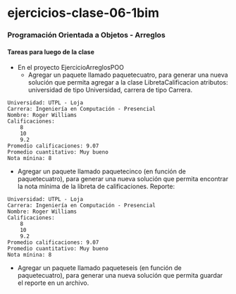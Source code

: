 # ejercicios-clase-06-1bim
### Programación Orientada a Objetos - Arreglos 

#### Tareas para luego de la clase

- En el proyecto EjercicioArreglosPOO
	- Agregar un paquete llamado paquetecuatro, para generar una nueva solución que permita agregar a la clase LibretaCalificacion atributos: universidad de tipo Universidad, carrera de tipo Carrera.

```Libreta de Calificaciones
Universidad: UTPL - Loja
Carrera: Ingeniería en Computación - Presencial
Nombre: Roger Williams
Calificaciones:
	8
	10
	9.2
Promedio calificaciones: 9.07
Promedio cuantitativo: Muy bueno
Nota mínina: 8
```

- Agregar un paquete llamado paquetecinco (en función de paquetecuatro), para generar una nueva solución que permita encontrar la nota mínima de la libreta de calificaciones. Reporte:

```Libreta de Calificaciones
Universidad: UTPL - Loja
Carrera: Ingeniería en Computación - Presencial
Nombre: Roger Williams
Calificaciones:
	8
	10
	9.2
Promedio calificaciones: 9.07
Promedio cuantitativo: Muy bueno
Nota mínina: 8
```
- Agregar un paquete llamado paqueteseis (en función de paquetecuatro), para generar una nueva solución que permita guardar el reporte en un archivo.
